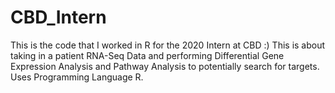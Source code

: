 # CBD_Intern
This is the code that I worked in R for the 2020 Intern at CBD :)
This is about taking in a patient RNA-Seq Data and performing Differential Gene Expression Analysis and Pathway Analysis to potentially search for targets.
Uses Programming Language R.
